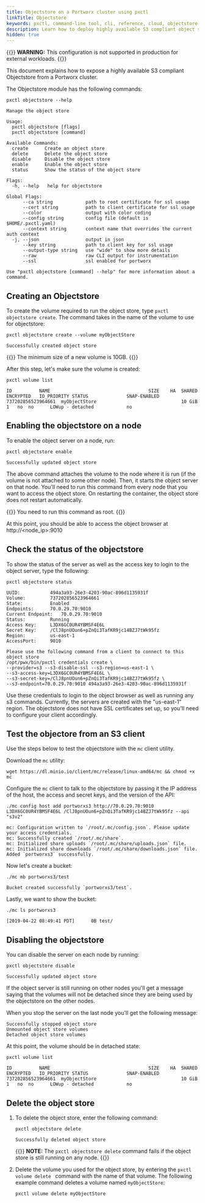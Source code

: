 ```yaml
---
title: Objectstore on a Portworx cluster using pxctl
linkTitle: Objectstore
keywords: pxctl, command-line tool, cli, reference, cloud, objectstore
description: Learn how to deploy highly available S3 compliant object storage on Docker with Portworx
hidden: true
---
```


{{<info>}}
**WARNING:** This configuration is not supported in production for external workloads.
{{</info>}}

This document explains how to expose a highly available S3 compliant Objectstore from a Portworx cluster.

The Objectstore module has the following commands:

```text
pxctl objectstore --help
```

```output
Manage the object store

Usage:
  pxctl objectstore [flags]
  pxctl objectstore [command]

Available Commands:
  create      Create an object store
  delete      Delete the object store
  disable     Disable the object store
  enable      Enable the object store
  status      Show the status of the object store

Flags:
  -h, --help   help for objectstore

Global Flags:
      --ca string            path to root certificate for ssl usage
      --cert string          path to client certificate for ssl usage
      --color                output with color coding
      --config string        config file (default is $HOME/.pxctl.yaml)
      --context string       context name that overrides the current auth context
  -j, --json                 output in json
      --key string           path to client key for ssl usage
      --output-type string   use "wide" to show more details
      --raw                  raw CLI output for instrumentation
      --ssl                  ssl enabled for portworx

Use "pxctl objectstore [command] --help" for more information about a command.
```

## Creating an Objectstore

To create the volume required to run the object store, type `pxctl objectstore create`. The command takes in the name of the volume to use for objectstore:

```text
pxctl objectstore create --volume myObjectStore
```

```output
Successfully created object store
```

{{<info>}}
The minimum size of a new volume is 10GB.
{{</info>}}

After this step, let's make sure the volume is created:

```text
pxctl volume list
```

```output
ID			NAME									SIZE	HA	SHARED	ENCRYPTED	IO_PRIORITY	STATUS				SNAP-ENABLED
737202856523964661	myObjectStore								10 GiB	1	no	no		LOWup - detached			no
```

## Enabling the objectstore on a node

To enable the object server on a node, run:

```text
pxctl objectstore enable
```

```output
Successfully updated object store
```

The above command attaches the volume to the node where it is run (if the volume is not attached to some other node). Then, it starts the object server on that node. You'll need to run this command from every node that you want to access the object store. On restarting the container, the object store does not restart automatically.

{{<info>}}
You need to run this command as root.
{{</info>}}

At this point, you should be able to access the object browser at http://&lt;node_ip&gt;:9010

## Check the status of the objectstore

To show the status of the server as well as the access key to login to the object server, type the following:

```text
pxctl objectstore status
```

```output
UUID:			494a3a93-26e3-4203-90ac-896d1135931f
Volume:			737202856523964661
State:			Enabled
Endpoints:		70.0.29.70:9010
Current Endpoint:	70.0.29.70:9010
Status:			Running
Access Key:		L3DX6GC0UR4YBMSF4E6L
Secret Key:		/ClJ8pnUOun6+pZnQi3TafKR9jc14BZJ7tWk95fz
Region:			us-east-1
AccessPort:		9010

Please use the following command from a client to connect to this object store
/opt/pwx/bin/pxctl credentials create \
--provider=s3 --s3-disable-ssl --s3-region=us-east-1 \
--s3-access-key=L3DX6GC0UR4YBMSF4E6L \
--s3-secret-key=/ClJ8pnUOun6+pZnQi3TafKR9jc14BZJ7tWk95fz \
--s3-endpoint=70.0.29.70:9010 494a3a93-26e3-4203-90ac-896d1135931f
```

Use these credentials to login to the object browser as well as running any s3 commands.
Currently, the servers are created with the "us-east-1" region.
The objectstore does not have SSL certificates set up, so you'll need to configure your client accordingly.

## Test the objectore from an S3 client

Use the steps below to test the objectstore with the `mc` client utility.

Download the `mc` utility:

```text
wget https://dl.minio.io/client/mc/release/linux-amd64/mc && chmod +x mc
```

Configure the `mc` client to talk to the objectstore by passing it the IP address of the host, the access and secret keys, and the version of the API:

```text
./mc config host add portworxs3 http://70.0.29.70:9010 L3DX6GC0UR4YBMSF4E6L /ClJ8pnUOun6+pZnQi3TafKR9jc14BZJ7tWk95fz --api "s3v2"
```

```output
mc: Configuration written to `/root/.mc/config.json`. Please update your access credentials.
mc: Successfully created `/root/.mc/share`.
mc: Initialized share uploads `/root/.mc/share/uploads.json` file.
mc: Initialized share downloads `/root/.mc/share/downloads.json` file.
Added `portworxs3` successfully.
```

Now let's create a bucket:
```text
./mc mb portworxs3/test
```

```output
Bucket created successfully `portworxs3/test`.
```

Lastly, we want to show the bucket:

```text
./mc ls portworxs3
```

```output
[2019-04-22 08:49:41 PDT]      0B test/
```

## Disabling the objectstore
You can disable the server on each node by running:

```text
pxctl objectstore disable
```

```output
Successfully updated object store
```

If the object server is still running on other nodes you'll get a message saying that the volumes will not be detached since they are being used by the objectstore on the other nodes.

When you stop the server on the last node you'll get the following message:

```
Successfully stopped object store
Unmounted object store volumes
Detached object store volumes
```

At this point, the volume should be in detached state:
```text
pxctl volume list
```

```output
ID			NAME									SIZE	HA	SHARED	ENCRYPTED	IO_PRIORITY	STATUS				SNAP-ENABLED
737202856523964661	myObjectStore								10 GiB	1	no	no		LOWup - detached			no
```

## Delete the object store

1. To delete the object store, enter the following command:

    ```text
    pxctl objectstore delete
    ```

    ```output
    Successfully deleted object store
    ```

    {{<info>}}
**NOTE:** The `pxctl objectstore delete` command fails if the object store is still running on any node.
    {{</info>}}

2. Delete the volume you used for the object store, by entering the `pxctl volume delete ` command with the name of that volume. The following example command deletes a volume named `myObjectStore`:

    ```text
    pxctl volume delete myObjectStore
    ```
